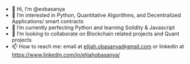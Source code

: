 - 👋 Hi, I’m @eobasanya
- 👀 I’m interested in Python, Quantitative Algorithms, and Decentralized Applications/ smart contracts
- 🌱 I’m currently perfecting Python and learning Solidity & Javascript
- 💞️ I’m looking to collaborate on Blockchain related projects and Quant projects
- 📫 How to reach me: email at elijah.obasanya@gmail.com or linkedin at https://www.linkedin.com/in/elijahobasanya/

<!---
eobasanya/eobasanya is a ✨ special ✨ repository because its `README.md` (this file) appears on your GitHub profile.
You can click the Preview link to take a look at your changes.
--->
